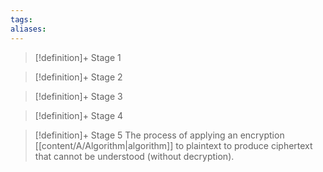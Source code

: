 ```yaml
---
tags:
aliases:
---
```


> [!definition]+ Stage 1
>

> [!definition]+ Stage 2
>

> [!definition]+ Stage 3
>

> [!definition]+ Stage 4
>

> [!definition]+ Stage 5
> The process of applying an encryption [[content/A/Algorithm|algorithm]] to plaintext to produce ciphertext that cannot be understood (without decryption).



